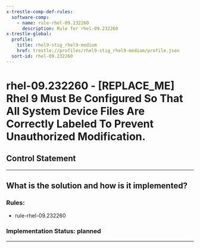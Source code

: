 ```yaml
---
x-trestle-comp-def-rules:
  software-comp:
    - name: rule-rhel-09.232260
      description: Rule for rhel-09.232260
x-trestle-global:
  profile:
    title: rhel9-stig_rhel9-medium
    href: trestle://profiles/rhel9-stig_rhel9-medium/profile.json
  sort-id: rhel-09.232260
---
```


# rhel-09.232260 - \[REPLACE_ME\] Rhel 9 Must Be Configured So That All System Device Files Are Correctly Labeled To Prevent Unauthorized Modification.

## Control Statement

______________________________________________________________________

## What is the solution and how is it implemented?

<!-- For implementation status enter one of: implemented, partial, planned, alternative, not-applicable -->

<!-- Note that the list of rules under ### Rules: is read-only and changes will not be captured after assembly to JSON -->

<!-- Add control implementation description here for control: rhel-09.232260 -->

### Rules:

  - rule-rhel-09.232260

### Implementation Status: planned

______________________________________________________________________
